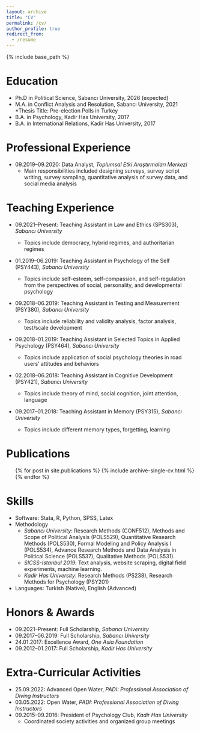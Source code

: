 ```yaml
---
layout: archive
title: "CV"
permalink: /cv/
author_profile: true
redirect_from:
  - /resume
---
```


{% include base_path %}

Education
======
* Ph.D in Political Science, Sabancı University, 2026 (expected)
* M.A. in Conflict Analysis and Resolution, Sabancı University, 2021
  *Thesis Title: Pre-election Polls in Turkey
* B.A. in Psychology, Kadir Has University, 2017
* B.A. in International Relations, Kadir Has University, 2017

Professional Experience
======
* 09.2019–09.2020: Data Analyst, <i>Toplumsal Etki Araştırmaları Merkezi</i>
  * Main responsibilities included designing surveys, survey script writing, survey sampling, quantitative analysis of survey data, and social media analysis


Teaching Experience
======
* 09.2021–Present: Teaching Assistant in Law and Ethics (SPS303), <i>Sabancı University</i>
  * Topics include democracy, hybrid regimes, and authoritarian regimes

* 01.2019–06.2019: Teaching Assistant in Psychology of the Self (PSY443), <i>Sabancı University</i>
  * Topics include self-esteem, self-compassion, and self-regulation from the perspectives of social, personality, and developmental psychology

* 09.2018–06.2019: Teaching Assistant in Testing and Measurement (PSY380), <i>Sabancı University</i>
  * Topics include reliability and validity analysis, factor analysis, test/scale development

* 09.2018–01.2019: Teaching Assistant in Selected Topics in Applied Psychology (PSY464), <i>Sabancı University</i>
  * Topics include application of social psychology theories in road users’ attitudes and behaviors

* 02.2018–06.2018: Teaching Assistant in Cognitive Development (PSY421), <i>Sabancı University</i>
  * Topics include theory of mind, social cognition, joint attention, language

* 09.2017–01.2018: Teaching Assistant in Memory (PSY315), <i>Sabancı University</i>
  * Topics include different memory types, forgetting, learning

Publications
======
  <ul>{% for post in site.publications %}
    {% include archive-single-cv.html %}
  {% endfor %}</ul>

Skills
======
* Software: Stata, R, Python, SPSS, Latex
* Methodology
  * <i>Sabancı University</i>: Research Methods (CONF512), Methods and Scope of Political Analysis (POLS529), Quantitative Research Methods (POLS530), Formal Modeling and Policy Analysis I (POLS534), Advance Research Methods and Data Analysis in Political Science (POLS537), Qualitative Methods (POLS531).
  * <i>SICSS-Istanbul 2019</i>: Text analysis, website scraping, digital field experiments, machine learning.
  * <i>Kadir Has University</i>: Research Methods (PS238), Research Methods for Psychology (PSY201)
* Languages: Turkish (Native), English (Advanced)
  
Honors & Awards
======
* 09.2021–Present: Full Scholarship, <i>Sabancı University</i>
* 09.2017–06.2019: Full Scholarship, <i>Sabancı University</i>
* 24.01.2017: Excellence Award, <i>One Asia Foundation</i>
* 09.2012–01.2017: Full Scholarship, <i>Kadir Has University</i>

Extra-Curricular Activities
======
* 25.09.2022: Advanced Open Water, <i>PADI: Professional Association of Diving Instructors</i>
* 03.05.2022: Open Water, <i>PADI: Professional Association of Diving Instructors</i>
* 09.2015–09.2016: President of Psychology Club, <i>Kadir Has University</i>
  * Coordinated society activities and organized group meetings
  

